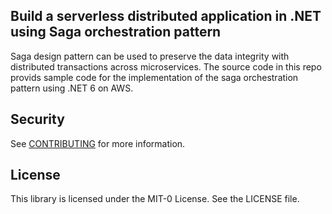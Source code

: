 ## Build a serverless distributed application in .NET using Saga orchestration pattern 

Saga design pattern can be used to preserve the data integrity with distributed transactions across microservices. The source code in this repo provids sample code for the implementation of the saga orchestration pattern using .NET 6 on AWS.  

## Security

See [CONTRIBUTING](CONTRIBUTING.md#security-issue-notifications) for more information.

## License

This library is licensed under the MIT-0 License. See the LICENSE file.

